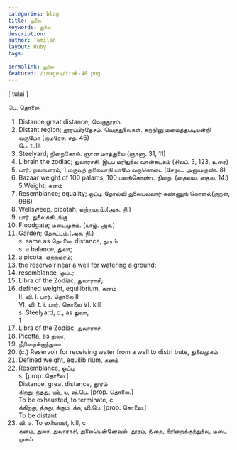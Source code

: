 ```yaml
---
categories: blog
title: துலை
keywords: துலை
description: 
author: Tamilan
layout: Ruby
tags: 
 
permalink: துலை
featured: /images/ttak-48.png
---
```

  
[ tulai ]  
  
பெ. தொலை  
1. Distance,great distance; வெகுதூரம்  
2. Distant region; தூரப்பிரதேசம். வெகுதுலைகள். சுற்றினு மமைத்தபடியன்றி வருமோ (குமரேச. சத. 46)  
பெ. tulā  
1. Steelyard; நிறைகோல். ஞான மாத்துலை (ஞானா. 31, 11)  
2. Librain the zodiac; துலாராசி. இடப மரிதுலை வான்கடகம் (சிலப். 3, 123, உரை)  
3. பார். துலாபாரம், 1.மருவுந் துலையாதி யாமே வருகொடை (சேதுபு. அனுமகுண். 8)  
4. Bazaar weight of 100 palams; 100 பலங்கொண்ட நிறை. (தைலவ. தைல. 14.) 5.Weight; கனம்  
6. Resemblance; equality; ஒப்பு. தோல்வி துலையல்லார் கண்ணுங் கொளல்(குறள், 986)  
7. Wellsweep, picotah; ஏற்றமரம்.(அக. நி.)  
8. பார். துலைக்கிடங்கு  
9. Floodgate; மடைமுகம். (யாழ். அக.)  
10. Garden; தோட்டம்.(அக. நி.)  
s. same as தொலை, distance, தூரம்  
s. a balance, துலா;  
2. a picota, ஏற்றமரம்;  
3. the reservoir near a well for watering a ground;  
4. resemblance, ஒப்பு;  
5. Libra of the Zodiac, துலாராசி;  
6. defined weight, equilibrium, கனம்  
II. வி. i. பார். தொலை II  
VI. வி. t. i. பார். தொலை VI. kill  
s. Steelyard, c., as துலா,  
1  
2. Libra of the Zodiac, துலாராசி  
3. Picotta, as துலா,  
2. நீரிறைக்குந்துலா  
4. (c.) Reservoir for receiving water from a well to distri bute, துலைமுகம்  
5. Defined weight, equilib rium, கனம்  
6. Resemblance, ஒப்பு  
s. [prop. தொலை.]  
Distance, great distance, தூரம்  
கிறது, ந்தது, யும், ய, வி.பெ. [prop. தொலை.]  
To be exhausted, to terminate, c  
க்கிறது, த்தது, க்கும், க்க, வி.பெ. [prop. தொலை.]  
To be distant  
2. வி. a. To exhaust, kill, c  
கனம், துலா, துலாராசி, துலையென்னேவல், தூரம், நிறை, நீரிறைக்குந்துலை, மடை முகம்